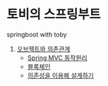 # 토비의 스프링부트
springboot with toby
1. [오브젝트와 의존관계](toby1.md)
   - [Spring MVC 동작원리](toby1_1.md)
   - [블록체인](blockChain.md)
   - [의존성을 이용해 설계하기](opp.md)
  


